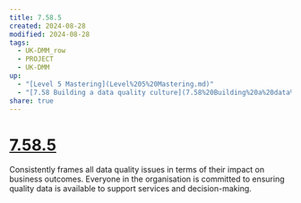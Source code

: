 ```yaml
---
title: 7.58.5
created: 2024-08-28
modified: 2024-08-28
tags:
  - UK-DMM_row
  - PROJECT
  - UK-DMM
up:
  - "[Level 5 Mastering](Level%205%20Mastering.md)"
  - "[7.58 Building a data quality culture](7.58%20Building%20a%20data%20quality%20culture.md)"
share: true
---
```

# [7.58.5](7.58.5.md)

Consistently frames all data quality issues in terms of their impact on business outcomes. Everyone in the organisation is committed to ensuring quality data is available to support services and decision-making.

